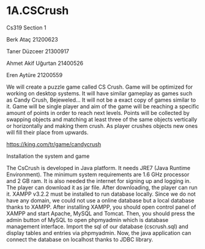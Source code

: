 # 1A.CSCrush
Cs319 Section 1

Berk Ataç 21200623

Taner Düzceer 21300917 

Ahmet Akif Uğurtan 21400526 

Eren Aytüre 21200559


We will create a puzzle game called CS Crush. Game will be optimized for working on desktop systems. 
It will have similar gameplay as games such as Candy Crush, Bejeweled...
It will not be a exact copy of games similar to it. 
Game will be single player and aim of the game will be reaching a specific amount of points in order to reach next levels. 
Points will be collected by swapping objects and matching at least three of the same objects vertically or horizontally and making them crush. 
As player crushes objects new ones will fill their place from upwards.

https://king.com/tr/game/candycrush  

Installation the system and game

The CsCrush is developed in Java platform. It needs JRE7 (Java Runtime Environment). The minimum system requirements are 1.6 GHz processor and 2 GB ram. It is also needed the internet for signing up and logging in.
	The player can download it as jar file. After downloading, the player can run it.
XAMPP v3.2.2 must be installed to run database locally. Since we do not have any domain, we could not use a online database but a local database thanks to XAMPP. After installing XAMPP, you should open control panel of XAMPP and start Apache, MySQL and Tomcat. Then, you should press the admin button of MySQL to open phpmyadmin which is database management interface. Import the sql of our database (cscrush.sql) and display tables and entries via phpmyadmin. Now, the java application can connect the database on localhost thanks to JDBC library.

